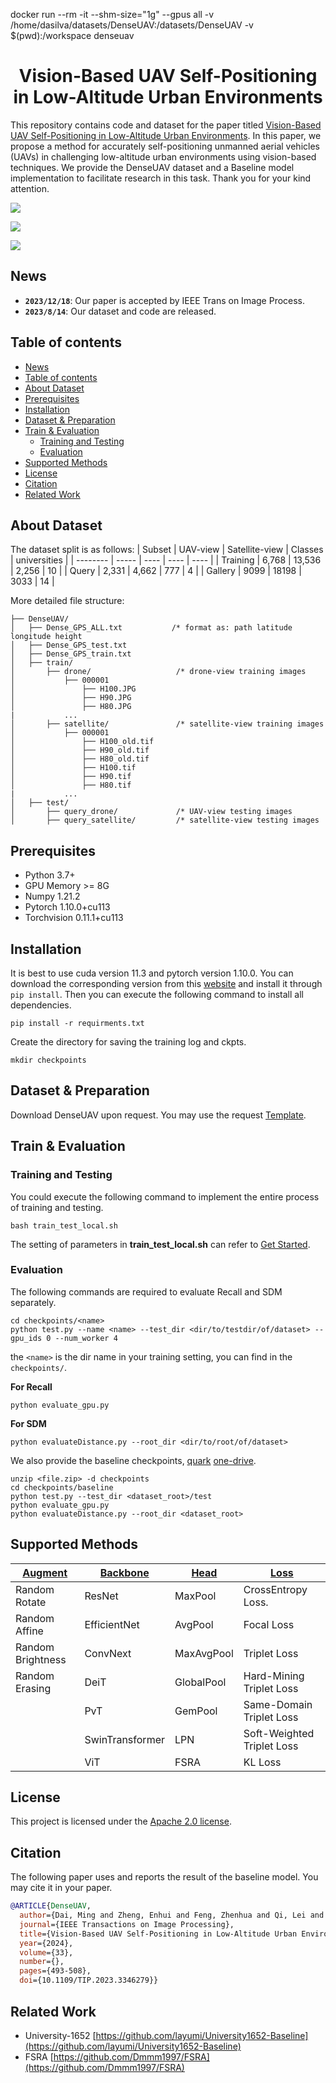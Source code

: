 docker run --rm -it --shm-size="1g" --gpus all -v /home/dasilva/datasets/DenseUAV:/datasets/DenseUAV -v $(pwd):/workspace denseuav


















<h1 align="center"> Vision-Based UAV Self-Positioning in Low-Altitude Urban Environments </h1>

This repository contains code and dataset for the paper titled [Vision-Based UAV Self-Positioning in Low-Altitude Urban Environments](https://arxiv.org/abs/2201.09201). In this paper, we propose a method for accurately self-positioning unmanned aerial vehicles (UAVs) in challenging low-altitude urban environments using vision-based techniques. We provide the DenseUAV dataset and a Baseline model implementation to facilitate research in this task. Thank you for your kind attention.

![](https://github.com/Dmmm1997/DenseUAV/blob/main/docs/images/data.jpg)

![](https://github.com/Dmmm1997/DenseUAV/blob/main/docs/images/framework.jpg)

![](https://github.com/Dmmm1997/DenseUAV/blob/main/docs/images/model.png)

## News

- **`2023/12/18`**: Our paper is accepted by IEEE Trans on Image Process.
- **`2023/8/14`**: Our dataset and code are released.

## Table of contents

- [News](#news)
- [Table of contents](#table-of-contents)
- [About Dataset](#about-dataset)
- [Prerequisites](#prerequisites)
- [Installation](#installation)
- [Dataset \& Preparation](#dataset--preparation)
- [Train \& Evaluation](#train--evaluation)
  - [Training and Testing](#training-and-testing)
  - [Evaluation](#evaluation)
- [Supported Methods](#supported-methods)
- [License](#license)
- [Citation](#citation)
- [Related Work](#related-work)

## About Dataset

The dataset split is as follows:
| Subset | UAV-view | Satellite-view | Classes | universities |
| -------- | ----- | ---- | ---- | ---- |
| Training | 6,768 | 13,536 | 2,256 | 10 |
| Query | 2,331 | 4,662 | 777 | 4 |
| Gallery | 9099 | 18198 | 3033 | 14 |

More detailed file structure:

```
├── DenseUAV/
│   ├── Dense_GPS_ALL.txt           /* format as: path latitude longitude height
│   ├── Dense_GPS_test.txt
│   ├── Dense_GPS_train.txt
│   ├── train/
│       ├── drone/                   /* drone-view training images
│           ├── 000001
│               ├── H100.JPG
│               ├── H90.JPG
│               ├── H80.JPG
|           ...
│       ├── satellite/               /* satellite-view training images
│           ├── 000001
│               ├── H100_old.tif
│               ├── H90_old.tif
│               ├── H80_old.tif
│               ├── H100.tif
│               ├── H90.tif
│               ├── H80.tif
|           ...
│   ├── test/
│       ├── query_drone/             /* UAV-view testing images
│       ├── query_satellite/         /* satellite-view testing images
```

## Prerequisites

- Python 3.7+
- GPU Memory >= 8G
- Numpy 1.21.2
- Pytorch 1.10.0+cu113
- Torchvision 0.11.1+cu113

## Installation

It is best to use cuda version 11.3 and pytorch version 1.10.0. You can download the corresponding version from this [website](https://download.pytorch.org/whl/torch_stable.html) and install it through `pip install`. Then you can execute the following command to install all dependencies.

```
pip install -r requirments.txt
```

Create the directory for saving the training log and ckpts.

```
mkdir checkpoints
```

## Dataset & Preparation

Download DenseUAV upon request. You may use the request [Template](https://github.com/Dmmm1997/DenseUAV//blob/main/docs/Request.md).

## Train & Evaluation

### Training and Testing

You could execute the following command to implement the entire process of training and testing.

```
bash train_test_local.sh
```

The setting of parameters in **train_test_local.sh** can refer to [Get Started](https://github.com/Dmmm1997/DenseUAV/blob/main/docs/training_parameters.md).

### Evaluation

The following commands are required to evaluate Recall and SDM separately.

```
cd checkpoints/<name>
python test.py --name <name> --test_dir <dir/to/testdir/of/dataset> --gpu_ids 0 --num_worker 4
```

the `<name>` is the dir name in your training setting, you can find in the `checkpoints/`.

**For Recall**

```
python evaluate_gpu.py
```

**For SDM**

```
python evaluateDistance.py --root_dir <dir/to/root/of/dataset>
```

We also provide the baseline checkpoints, [quark](https://pan.quark.cn/s/3ced42633793) [one-drive](https://seunic-my.sharepoint.cn/:u:/g/personal/230238525_seu_edu_cn/EUFoYjIdK_JNuxmvpb5QjLcB1hUHyedGwOnT3wTeN7Zqdg?e=LZuUxz).

```
unzip <file.zip> -d checkpoints
cd checkpoints/baseline
python test.py --test_dir <dataset_root>/test
python evaluate_gpu.py
python evaluateDistance.py --root_dir <dataset_root>
```

## Supported Methods

| <u>Augment</u>    | <u>Backbone</u> | <u>Head</u> | <u>Loss</u>                |
| ----------------- | --------------- | ----------- | -------------------------- |
| Random Rotate     | ResNet          | MaxPool     | CrossEntropy Loss.         |
| Random Affine     | EfficientNet    | AvgPool     | Focal Loss                 |
| Random Brightness | ConvNext        | MaxAvgPool  | Triplet Loss               |
| Random Erasing    | DeiT            | GlobalPool  | Hard-Mining Triplet Loss   |
|                   | PvT             | GemPool     | Same-Domain Triplet Loss   |
|                   | SwinTransformer | LPN         | Soft-Weighted Triplet Loss |
|                   | ViT             | FSRA        | KL Loss                    |

## License

This project is licensed under the [Apache 2.0 license](https://github.com/Dmmm1997/DenseUAV//blob/main/LICENSE).

## Citation

The following paper uses and reports the result of the baseline model. You may cite it in your paper.

```bibtex
@ARTICLE{DenseUAV,
  author={Dai, Ming and Zheng, Enhui and Feng, Zhenhua and Qi, Lei and Zhuang, Jiedong and Yang, Wankou},
  journal={IEEE Transactions on Image Processing},
  title={Vision-Based UAV Self-Positioning in Low-Altitude Urban Environments},
  year={2024},
  volume={33},
  number={},
  pages={493-508},
  doi={10.1109/TIP.2023.3346279}}
```

## Related Work

- University-1652 [https://github.com/layumi/University1652-Baseline](https://github.com/layumi/University1652-Baseline)
- FSRA [https://github.com/Dmmm1997/FSRA](https://github.com/Dmmm1997/FSRA)
